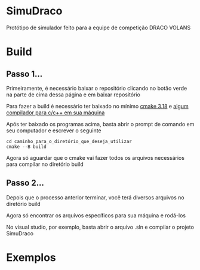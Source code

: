 # SimuDraco

Protótipo de simulador feito para a equipe de competição DRACO VOLANS


# Build

## Passo 1...
Primeiramente, é necessário baixar o repositório clicando no botão verde na parte de cima dessa página e em baixar repositório

Para fazer a build é necessário ter baixado no mínimo [cmake 3.18](https://cmake.org/download/) e [algum compilador para c/c++ em sua máquina](https://visualstudio.microsoft.com/pt-br/downloads/)

Após ter baixado os programas acima, basta abrir o prompt de comando em seu computador e escrever o seguinte


```
cd caminho_para_o_diretório_que_deseja_utilizar
cmake --B build
```


Agora só aguardar que o cmake vai fazer todos os arquivos necessários para compilar no diretório build
## Passo 2...

Depois que o processo anterior terminar, você terá diversos arquivos no diretório build

Agora só encontrar os arquivos específicos para sua máquina e rodá-los

No visual studio, por exemplo, basta abrir o arquivo .sln e compilar o projeto SimuDraco

# Exemplos


